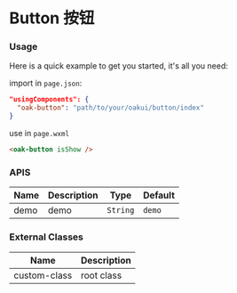 # Button 按钮

### Usage

Here is a quick example to get you started, it's all you need:

import in `page.json`:
```json
"usingComponents": {
  "oak-button": "path/to/your/oakui/button/index"
}
```
use in `page.wxml`
```html
<oak-button isShow />
```

### APIS

| Name | Description | Type | Default |
|-----------|-----------|-----------|-------------|
| demo | demo | `String` | `demo` |


### External Classes

| Name | Description |
|-----------|-----------|
| custom-class | root class |


